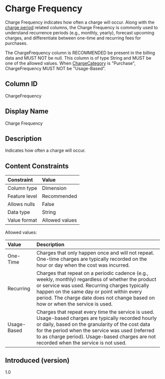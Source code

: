 # Charge Frequency

Charge Frequency indicates how often a charge will occur. Along with the [charge period](#glossary:chargeperiod) related columns, the Charge Frequency is commonly used to understand recurrence periods (e.g., monthly, yearly), forecast upcoming charges, and differentiate between one-time and recurring fees for purchases.

The ChargeFrequency column is RECOMMENDED be present in the billing data and MUST NOT be null. This column is of type String and MUST be one of the allowed values. When [ChargeCategory](#chargecategory) is "Purchase", ChargeFrequency MUST NOT be "Usage-Based".

## Column ID

ChargeFrequency

## Display Name

Charge Frequency

## Description

Indicates how often a charge will occur.

## Content Constraints

| Constraint      | Value          |
|:----------------|:---------------|
| Column type     | Dimension      |
| Feature level   | Recommended    |
| Allows nulls    | False          |
| Data type       | String         |
| Value format    | Allowed values |

Allowed values:

| Value       | Description                   |
|:------------|:------------------------------|
| One-Time    | Charges that only happen once and will not repeat. One-time charges are typically recorded on the hour or day when the cost was incurred.  |
| Recurring   | Charges that repeat on a periodic cadence (e.g., weekly, monthly) regardless of whether the product or service was used. Recurring charges typically happen on the same day or point within every period. The charge date does not change based on how or when the service is used. |
| Usage-Based | Charges that repeat every time the service is used. Usage-based charges are typically recorded hourly or daily, based on the granularity of the cost data for the period when the service was used (referred to as charge period). Usage-based charges are not recorded when the service is not used.                    |

## Introduced (version)

1.0
